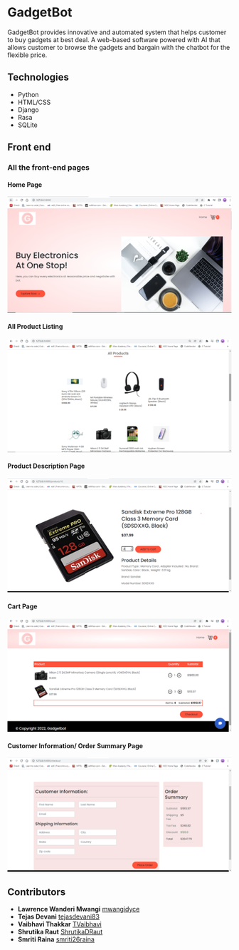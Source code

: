 # GadgetBot
GadgetBot provides innovative and automated system that helps customer to buy gadgets at best deal.
A web-based software powered with AI that allows customer to browse the gadgets and bargain with the chatbot for the flexible price.

## Technologies
* Python
* HTML/CSS
* Django
* Rasa
* SQLite

## Front end
### All the front-end pages
#### Home Page
![image](https://github.com/ShrutikaDRaut/Capstone2/blob/main/ProjectRefFiles/welcome%20screen.png)

#### All Product Listing
![image](https://github.com/ShrutikaDRaut/Capstone2/blob/main/ProjectRefFiles/All%20products.png)

#### Product Description Page
![image](https://github.com/ShrutikaDRaut/Capstone2/blob/main/ProjectRefFiles/product%20description.png)

#### Cart Page
![image](https://github.com/ShrutikaDRaut/Capstone2/blob/main/ProjectRefFiles/cart.png)

#### Customer Information/ Order Summary Page
![image](https://github.com/ShrutikaDRaut/Capstone2/blob/main/ProjectRefFiles/customer.png)


## Contributors

* **Lawrence Wanderi Mwangi** [mwangidyce](https://github.com/mwangidyce)
* **Tejas Devani** [tejasdevani83](https://github.com/tejasdevani83)
* **Vaibhavi Thakkar** [TVaibhavi](https://github.com/TVaibhavi)
* **Shrutika Raut** [ShrutikaDRaut](https://github.com/ShrutikaDRaut)
* **Smriti Raina** [smriti26raina](https://github.com/smriti26raina)




